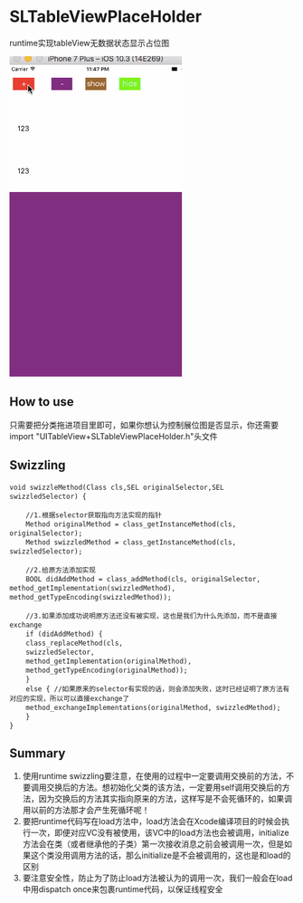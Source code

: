 # SLTableViewPlaceHolder
runtime实现tableView无数据状态显示占位图

![效果图](https://github.com/SLPowerCoder/SLTableViewPlaceHolder/blob/master/SLTableViewPlaceHolder/SLTableViewPlaceHolder.gif)

## How to use
只需要把分类拖进项目里即可，如果你想认为控制展位图是否显示，你还需要import "UITableView+SLTableViewPlaceHolder.h"头文件

## Swizzling 

``` Objective C
void swizzleMethod(Class cls,SEL originalSelector,SEL swizzledSelector) {

    //1.根据selector获取指向方法实现的指针
    Method originalMethod = class_getInstanceMethod(cls, originalSelector);
    Method swizzledMethod = class_getInstanceMethod(cls, swizzledSelector);

    //2.给原方法添加实现
    BOOL didAddMethod = class_addMethod(cls, originalSelector, method_getImplementation(swizzledMethod), method_getTypeEncoding(swizzledMethod));

    //3.如果添加成功说明原方法还没有被实现，这也是我们为什么先添加，而不是直接exchange
    if (didAddMethod) {
    class_replaceMethod(cls,
    swizzledSelector,
    method_getImplementation(originalMethod),
    method_getTypeEncoding(originalMethod));
    } 
    else { //如果原来的selector有实现的话，则会添加失败，这时已经证明了原方法有对应的实现，所以可以直接exchange了
    method_exchangeImplementations(originalMethod, swizzledMethod);
    }
}

```

## Summary

1. 使用runtime swizzling要注意，在使用的过程中一定要调用交换前的方法，不要调用交换后的方法。想初始化父类的该方法，一定要用self调用交换后的方法，因为交换后的方法其实指向原来的方法，这样写是不会死循环的，如果调用以前的方法那才会产生死循环呢！
2. 要把runtime代码写在load方法中，load方法会在Xcode编译项目的时候会执行一次，即便对应VC没有被使用，该VC中的load方法也会被调用，initialize方法会在类（或者继承他的子类）第一次接收消息之前会被调用一次，但是如果这个类没用调用方法的话，那么initialize是不会被调用的，这也是和load的区别
3. 要注意安全性，防止为了防止load方法被认为的调用一次，我们一般会在load中用dispatch once来包裹runtime代码，以保证线程安全


